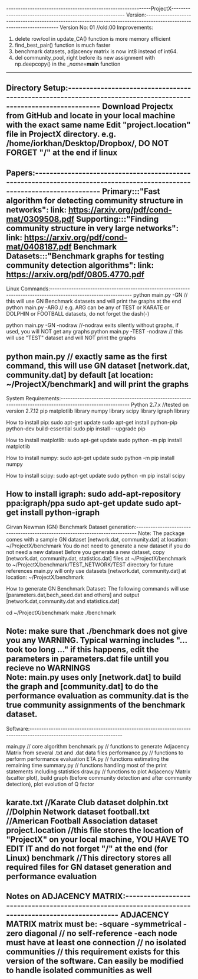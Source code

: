 -------------------------------------------------------------ProjectX----------------------------------------------------------
Version:-----------------------------------------------------------------------------------------------------------------------
Version No: 01   //old:00
Improvements:
1) delete row/col in update_CA() function is more memory efficient
2) find_best_pair() function is much faster
3) benchmark datasets, adjacency matrix is now int8 instead of int64.
4) del community_pool, right before its new assignment with np.deepcopy() in the __name_=__main__ function 
-------------------------------------------------------------------------------------------------------------------------------
Directory Setup:---------------------------------------------------------------------------------------------------------------
Download Projectx from GitHub and locate in your local machine with the exact same name
Edit "project.location" file in ProjectX directory. e.g. /home/iorkhan/Desktop/Dropbox/, DO NOT FORGET "/" at the end if linux
-------------------------------------------------------------------------------------------------------------------------------

Papers:------------------------------------------------------------------------------------------------------------------------
Primary:::"Fast algorithm for detecting community structure in networks": link: https://arxiv.org/pdf/cond-mat/0309508.pdf
Supporting:::"Finding community structure in very large networks": link: https://arxiv.org/pdf/cond-mat/0408187.pdf
Benchmark Datasets:::"Benchmark graphs for testing community detection algorithms": link: https://arxiv.org/pdf/0805.4770.pdf
-------------------------------------------------------------------------------------------------------------------------------


Linux Commands:----------------------------------------------------------------------------------------------------------------
python main.py -GN   // this will use GN Benchmark datasets and will print the graphs at the end 
python main.py -ARG  // e.g. ARG can be any of TEST or KARATE or DOLPHIN or FOOTBALL datasets, do not forget the dash(-)

python main.py -GN -nodraw  //-nodraw exits silently without graphs, if used, you will NOT get any graphs
python main.py -TEST -nodraw // this will use "TEST" dataset and will NOT print the graphs 

python main.py // exactly same as the first command, this will use GN dataset [network.dat, community.dat] by default [at location: ~/ProjectX/benchmark] and will print the graphs
-------------------------------------------------------------------------------------------------------------------------------

System Requirements:-----------------------------------------------------------------------------------------------------------
Python 2.7.x //tested on version 2.7.12
pip
matplotlib library
numpy library
scipy library
igraph library

How to install pip:
sudo apt-get update
sudo apt-get install python-pip python-dev build-essential
sudo pip install --upgrade pip

How to install matplotlib:
sudo apt-get update
sudo python -m pip install matplotlib

How to install numpy:
sudo apt-get update
sudo python -m pip install numpy

How to install scipy:
sudo apt-get update
sudo python -m pip install scipy

How to install igraph:
sudo add-apt-repository ppa:igraph/ppa
sudo apt-get update
sudo apt-get install python-igraph
------------------------------------------------------------------------------------------------------------------------------

Girvan Newman (GN) Benchmark Dataset generation:------------------------------------------------------------------------------
Note: The package comes with a sample GN dataset [network.dat, community.dat] at location: ~/ProjectX/benchmark
You do not need to generate a new dataset if you do not need a new dataset
Before you generate a new dataset, copy [network.dat, community.dat, statistics.dat] files at ~/ProjectX/benchmark to ~/ProjectX/benchmark/TEST_NETWORK/TEST directory for future references
main.py will only use datasets [network.dat, community.dat] at location: ~/ProjectX/benchmark

How to generate GN Benchmark Dataset:
The following commands will use [parameters.dat,bech_seed.dat and others] and output [network.dat,community.dat and statistics.dat]

cd ~/ProjectX/benchmark
make
./benchmark

Note: make sure that ./benchmark does not give you any WARNING. Typical warning includes "... took too long ..." if this happens, edit the parameters in parameters.dat file untill you recieve no WARNINGS  
Note: main.py uses only [network.dat] to build the graph and [community.dat] to do the performance evaluation as community.dat is the true community assignments of the benchmark dataset.
------------------------------------------------------------------------------------------------------------------------------

Software:---------------------------------------------------------------------------------------------------------------------

main.py  // core algorithm 
benchmark.py // functions to generate Adjacency Matrix from several .txt and .dat data files 
performance.py // functions to perform performance evaluation
ETA.py // functions estimating the remaining time
summary.py // functions handling most of the print statements including statistics 
draw.py // functions to plot Adjacency Matrix (scatter plot), build graph (before community detection and after community detection), plot evolution of Q factor

karate.txt  //Karate Club dataset
dolphin.txt  //Dolphin Network dataset
football.txt //American Football Association dataset 
project.location //this file stores the location of "ProjectX" on your local machine, YOU HAVE TO EDIT IT and do not forget "/" at the end (for Linux)
benchmark //This directory stores all required files for GN dataset generation and performance evaluation
------------------------------------------------------------------------------------------------------------------------------

Notes on ADJACENCY MATRIX:----------------------------------------------------------------------------------------------------
ADJACENCY MATRIX matrix must be:
-square 
-symmetrical
-zero diagonal // no self-reference
-each node must have at least one connection // no isolated communities // this requirement exists for this version of the software. Can easily be modified to handle isolated communities as well  
------------------------------------------------------------------------------------------------------------------------------
